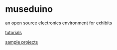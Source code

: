 # museduino
an open source electronics environment for exhibits

<a href="https://github.com/CTDL/museduino/tree/tutorials/">tutorials</a>

<a href="https://github.com/CTDL/museduino/tree/sample-projects/Arduino_Processing">sample projects</a>
